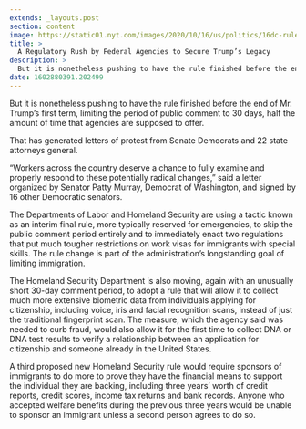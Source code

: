 ```yaml
--- 
extends: _layouts.post 
section: content 
image: https://static01.nyt.com/images/2020/10/16/us/politics/16dc-rules-2/16dc-rules-2-facebookJumbo.jpg 
title: > 
  A Regulatory Rush by Federal Agencies to Secure Trump’s Legacy 
description: > 
  But it is nonetheless pushing to have the rule finished before the end of Mr. Trump’s first term, limiting the period of public comment to 30 days, half the amount of time that agencies are supposed to offer.That has generated letters of protest from Senate Democrats and 22 state attorneys general.The rule change is part of the administration’s longstanding goal of limiting immigration.A third proposed new Homeland Security rule would require sponsors of immigrants to do more to prove they have the financial means to support the individual they are backing, including three years’ worth of credit reports, credit scores, income tax returns and bank records.Anyone who accepted welfare benefits during the previous three years would be unable to sponsor an immigrant unless a second person agrees to do so. 
date: 1602880391.202499 
--- 
```

But it is nonetheless pushing to have the rule finished before the end of Mr. Trump’s first term, limiting the period of public comment to 30 days, half the amount of time that agencies are supposed to offer.

That has generated letters of protest from Senate Democrats and 22 state attorneys general.

“Workers across the country deserve a chance to fully examine and properly respond to these potentially radical changes,” said a letter organized by Senator Patty Murray, Democrat of Washington, and signed by 16 other Democratic senators.

The Departments of Labor and Homeland Security are using a tactic known as an interim final rule, more typically reserved for emergencies, to skip the public comment period entirely and to immediately enact two regulations that put much tougher restrictions on work visas for immigrants with special skills. The rule change is part of the administration’s longstanding goal of limiting immigration.

The Homeland Security Department is also moving, again with an unusually short 30-day comment period, to adopt a rule that will allow it to collect much more extensive biometric data from individuals applying for citizenship, including voice, iris and facial recognition scans, instead of just the traditional fingerprint scan. The measure, which the agency said was needed to curb fraud, would also allow it for the first time to collect DNA or DNA test results to verify a relationship between an application for citizenship and someone already in the United States.

A third proposed new Homeland Security rule would require sponsors of immigrants to do more to prove they have the financial means to support the individual they are backing, including three years’ worth of credit reports, credit scores, income tax returns and bank records. Anyone who accepted welfare benefits during the previous three years would be unable to sponsor an immigrant unless a second person agrees to do so.